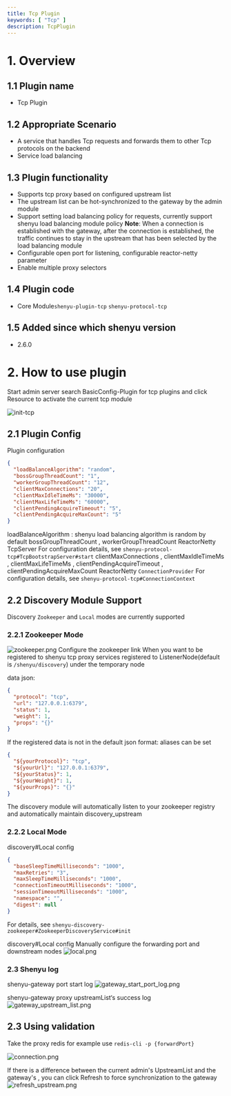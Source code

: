 ```yaml
---
title: Tcp Plugin
keywords: [ "Tcp" ]
description: TcpPlugin
---
```


# 1. Overview

## 1.1 Plugin name

- Tcp Plugin

## 1.2 Appropriate Scenario

- A service that handles Tcp requests and forwards them to other Tcp protocols on the backend
- Service load balancing

## 1.3 Plugin functionality

* Supports tcp proxy based on configured upstream list
* The upstream list can be hot-synchronized to the gateway by the admin module
* Support setting load balancing policy for requests, currently support shenyu load balancing module policy __Note__: When a connection is established with the gateway, after the connection is established, the traffic continues to stay in the upstream that has been selected by the load balancing module
* Configurable open port for listening, configurable reactor-netty parameter
* Enable multiple proxy selectors

## 1.4 Plugin code

- Core Module`shenyu-plugin-tcp` `shenyu-protocol-tcp`

## 1.5 Added since which shenyu version

- 2.6.0

# 2. How to use plugin

Start admin server search BasicConfig-Plugin for tcp plugins and click Resource to activate the current tcp module

![init-tcp](/img/shenyu/plugin/tcp/init-tcp.png)

## 2.1 Plugin Config

Plugin configuration

```json
{
  "loadBalanceAlgorithm": "random",
  "bossGroupThreadCount": "1",
  "workerGroupThreadCount": "12",
  "clientMaxConnections": "20",
  "clientMaxIdleTimeMs": "30000",
  "clientMaxLifeTimeMs": "60000",
  "clientPendingAcquireTimeout": "5",
  "clientPendingAcquireMaxCount": "5"
}
```

loadBalanceAlgorithm : shenyu load balancing algorithm is random by default
bossGroupThreadCount , workerGroupThreadCount
ReactorNetty TcpServer For configuration details, see  `shenyu-protocol-tcp#TcpBootstrapServer#start`
clientMaxConnections , clientMaxIdleTimeMs , clientMaxLifeTimeMs , clientPendingAcquireTimeout ,
clientPendingAcquireMaxCount
ReactorNetty `ConnectionProvider` For configuration details, see `shenyu-protocol-tcp#ConnectionContext`

## 2.2 Discovery Module Support

Discovery `Zookeeper` and `Local` modes are currently supported

### 2.2.1 Zookeeper Mode

![zookeeper.png](/img/shenyu/plugin/tcp/zookeeper.png)
Configure the zookeeper link
When you want to be registered to shenyu tcp proxy services registered to ListenerNode(default is `/shenyu/discovery`) under the temporary node

data json:

```json
{
  "protocol": "tcp",
  "url": "127.0.0.1:6379",
  "status": 1,
  "weight": 1,
  "props": "{}"
}
```

If the registered data is not in the default json format: aliases can be set

```json
{
  "${yourProtocol}": "tcp",
  "${yourUrl}": "127.0.0.1:6379",
  "${yourStatus}": 1,
  "${yourWeight}": 1,
  "${yourProps}": "{}"
}
```
The discovery module will automatically listen to your zookeeper registry and automatically maintain discovery_upstream



### 2.2.2 Local Mode

discovery#Local config

```json
{
  "baseSleepTimeMilliseconds": "1000",
  "maxRetries": "3",
  "maxSleepTimeMilliseconds": "1000",
  "connectionTimeoutMilliseconds": "1000",
  "sessionTimeoutMilliseconds": "1000",
  "namespace": "",
  "digest": null
}
```

For details, see `shenyu-discovery-zookeeper#ZookeeperDiscoveryService#init`

discovery#Local config
Manually configure the forwarding port and downstream nodes
![local.png](/img/shenyu/plugin/tcp/local.png)

### 2.3 Shenyu log

shenyu-gateway port start log
![gateway_start_port_log.png](/img/shenyu/plugin/tcp/gateway_start_port_log.png)

shenyu-gateway proxy upstreamList‘s success log
![gateway_upstream_list.png](/img/shenyu/plugin/tcp/gateway_upstream_list.png)

## 2.3 Using validation

Take the proxy redis for example
use `redis-cli -p {forwardPort}` 

![connection.png](/img/shenyu/plugin/tcp/redis-connection.png)

If there is a difference between the current admin's UpstreamList and the gateway's , you can click Refresh to force synchronization to the gateway
![refresh_upstream.png](/img/shenyu/plugin/tcp/refresh_upstream.png)
